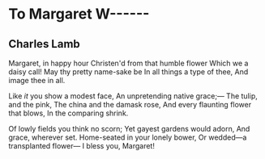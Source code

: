 # To Margaret W------
## Charles Lamb
Margaret, in happy hour
Christen'd from that humble flower
Which we a daisy call!
May thy pretty name-sake be
In all things a type of thee,
And image thee in all.

Like _it_ you show a modest face,
An unpretending native grace;—
The tulip, and the pink,
The china and the damask rose,
And every flaunting flower that blows,
In the comparing shrink.

Of lowly fields you think no scorn;
Yet gayest gardens would adorn,
And grace, wherever set.
Home-seated in your lonely bower,
Or wedded—a transplanted flower—
I bless you, Margaret!